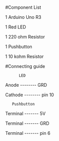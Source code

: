 
   #Component List
   
1	Arduino Uno R3

1	Red LED

1	220 ohm Resistor

1	Pushbutton

1	10 kohm Resistor

  #Connecting guide  
   
          LED
 Anode   -------- GRD

Cathode -------- pin 10
                       
                       
       Pushbutton
      
  Terminal ------- 5V  
  
  Terminal ------- GRD
  
  Terminal ------- pin 6
  

